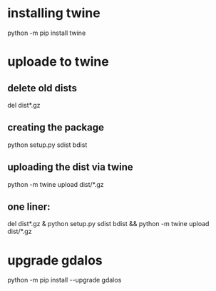 # installing twine
python -m pip install twine

# uploade to twine

## delete old dists
del dist\*.gz

## creating the package
python setup.py sdist bdist

## uploading the dist via twine
python -m twine upload dist/*.gz

## one liner:
del dist\*.gz & python setup.py sdist bdist && python -m twine upload dist/*.gz

# upgrade gdalos
python -m pip install --upgrade gdalos
